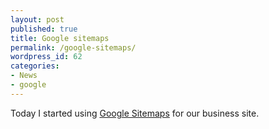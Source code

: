 ```yaml
---
layout: post
published: true
title: Google sitemaps
permalink: /google-sitemaps/
wordpress_id: 62
categories:
- News
- google
---
```



Today I started using <a href="http://www.google.com/webmasters/">Google Sitemaps</a> for our business site.
